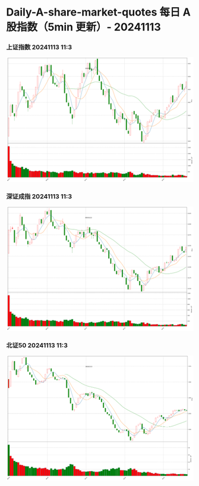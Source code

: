 
# Daily-A-share-market-quotes 每日 A 股指数（5min 更新）- 20241113

### 上证指数 20241113 11:3
![](./fig/2024/11/20241113-sh000001.png)

### 深证成指 20241113 11:3
![](./fig/2024/11/20241113-sz399001.png)

### 北证50 20241113 11:3
![](./fig/2024/11/20241113-bj899050.png)
